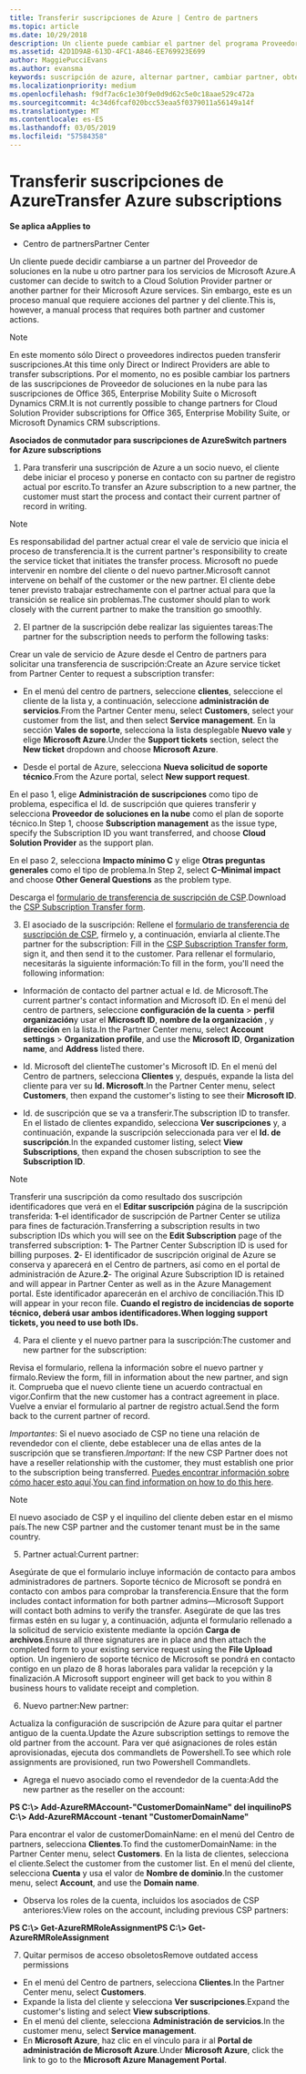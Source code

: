 ```yaml
---
title: Transferir suscripciones de Azure | Centro de partners
ms.topic: article
ms.date: 10/29/2018
description: Un cliente puede cambiar el partner del programa Proveedor de soluciones en la nube que se usará para los servicios de Microsoft Azure. Sin embargo, este es un proceso manual que requiere acciones de partners y clientes.
ms.assetid: 42D1D9AB-613D-4FC1-A846-EE769923E699
author: MaggiePucciEvans
ms.author: evansma
keywords: suscripción de azure, alternar partner, cambiar partner, obtener nuevo partner, otro partner
ms.localizationpriority: medium
ms.openlocfilehash: f9df7ac6c1e30f9e0d9d62c5e0c18aae529c472a
ms.sourcegitcommit: 4c34d6fcaf020bcc53eaa5f0379011a56149a14f
ms.translationtype: MT
ms.contentlocale: es-ES
ms.lasthandoff: 03/05/2019
ms.locfileid: "57584358"
---
```

# <a name="transfer-azure-subscriptions"></a><span data-ttu-id="445d5-105">Transferir suscripciones de Azure</span><span class="sxs-lookup"><span data-stu-id="445d5-105">Transfer Azure subscriptions</span></span> 

<span data-ttu-id="445d5-106">**Se aplica a**</span><span class="sxs-lookup"><span data-stu-id="445d5-106">**Applies to**</span></span>

-  <span data-ttu-id="445d5-107">Centro de partners</span><span class="sxs-lookup"><span data-stu-id="445d5-107">Partner Center</span></span>

<span data-ttu-id="445d5-108">Un cliente puede decidir cambiarse a un partner del Proveedor de soluciones en la nube u otro partner para los servicios de Microsoft Azure.</span><span class="sxs-lookup"><span data-stu-id="445d5-108">A customer can decide to switch to a Cloud Solution Provider partner or another partner for their Microsoft Azure services.</span></span> <span data-ttu-id="445d5-109">Sin embargo, este es un proceso manual que requiere acciones del partner y del cliente.</span><span class="sxs-lookup"><span data-stu-id="445d5-109">This is, however, a manual process that requires both partner and customer actions.</span></span>

>[!Note]  
><span data-ttu-id="445d5-110">En este momento sólo Direct o proveedores indirectos pueden transferir suscripciones.</span><span class="sxs-lookup"><span data-stu-id="445d5-110">At this time only Direct or Indirect Providers are able to transfer subscriptions.</span></span>
><span data-ttu-id="445d5-111">Por el momento, no es posible cambiar los partners de las suscripciones de Proveedor de soluciones en la nube para las suscripciones de Office 365, Enterprise Mobility Suite o Microsoft Dynamics CRM.</span><span class="sxs-lookup"><span data-stu-id="445d5-111">It is not currently possible to change partners for Cloud Solution Provider subscriptions for Office 365, Enterprise Mobility Suite, or Microsoft Dynamics CRM subscriptions.</span></span>



<span data-ttu-id="445d5-112">**Asociados de conmutador para suscripciones de Azure**</span><span class="sxs-lookup"><span data-stu-id="445d5-112">**Switch partners for Azure subscriptions**</span></span>

1. <span data-ttu-id="445d5-113">Para transferir una suscripción de Azure a un socio nuevo, el cliente debe iniciar el proceso y ponerse en contacto con su partner de registro actual por escrito.</span><span class="sxs-lookup"><span data-stu-id="445d5-113">To transfer an Azure subscription to a new partner, the customer must start the process and contact their current partner of record in writing.</span></span> 
>[!Note]
><span data-ttu-id="445d5-114">Es responsabilidad del partner actual crear el vale de servicio que inicia el proceso de transferencia.</span><span class="sxs-lookup"><span data-stu-id="445d5-114">It is the current partner's responsibility to create the service ticket that initiates the transfer process.</span></span> <span data-ttu-id="445d5-115">Microsoft no puede intervenir en nombre del cliente o del nuevo partner.</span><span class="sxs-lookup"><span data-stu-id="445d5-115">Microsoft cannot intervene on behalf of the customer or the new partner.</span></span> <span data-ttu-id="445d5-116">El cliente debe tener previsto trabajar estrechamente con el partner actual para que la transición se realice sin problemas.</span><span class="sxs-lookup"><span data-stu-id="445d5-116">The customer should plan to work closely with the current partner to make the transition go smoothly.</span></span>

2. <span data-ttu-id="445d5-117">El partner de la suscripción debe realizar las siguientes tareas:</span><span class="sxs-lookup"><span data-stu-id="445d5-117">The partner for the subscription needs to perform the following tasks:</span></span>

<span data-ttu-id="445d5-118">Crear un vale de servicio de Azure desde el Centro de partners para solicitar una transferencia de suscripción:</span><span class="sxs-lookup"><span data-stu-id="445d5-118">Create an Azure service ticket from Partner Center to request a subscription transfer:</span></span>
-   <span data-ttu-id="445d5-119">En el menú del centro de partners, seleccione **clientes**, seleccione el cliente de la lista y, a continuación, seleccione **administración de servicios**.</span><span class="sxs-lookup"><span data-stu-id="445d5-119">From the Partner Center menu, select **Customers**, select your customer from the list, and then select **Service management**.</span></span> <span data-ttu-id="445d5-120">En la sección **Vales de soporte**, selecciona la lista desplegable **Nuevo vale** y elige **Microsoft Azure**.</span><span class="sxs-lookup"><span data-stu-id="445d5-120">Under the **Support tickets** section, select the **New ticket** dropdown and choose **Microsoft Azure**.</span></span>

-   <span data-ttu-id="445d5-121">Desde el portal de Azure, selecciona **Nueva solicitud de soporte técnico**.</span><span class="sxs-lookup"><span data-stu-id="445d5-121">From the Azure portal, select **New support request**.</span></span>

<span data-ttu-id="445d5-122">En el paso 1, elige **Administración de suscripciones** como tipo de problema, especifica el Id. de suscripción que quieres transferir y selecciona **Proveedor de soluciones en la nube** como el plan de soporte técnico.</span><span class="sxs-lookup"><span data-stu-id="445d5-122">In Step 1, choose **Subscription management** as the issue type, specify the Subscription ID you want transferred, and choose **Cloud Solution Provider** as the support plan.</span></span>

<span data-ttu-id="445d5-123">En el paso 2, selecciona **Impacto mínimo C** y elige **Otras preguntas generales** como el tipo de problema.</span><span class="sxs-lookup"><span data-stu-id="445d5-123">In Step 2, select **C–Minimal impact** and choose **Other General Questions** as the problem type.</span></span>

<span data-ttu-id="445d5-124">Descarga el [formulario de transferencia de suscripción de CSP](https://assets.windowsphone.com/5222c408-e546-4e01-b72a-2ec7d4c43d57/CSP_Subscription_Transfer_Form_Azure_InvariantCulture_Default.zip).</span><span class="sxs-lookup"><span data-stu-id="445d5-124">Download the [CSP Subscription Transfer form](https://assets.windowsphone.com/5222c408-e546-4e01-b72a-2ec7d4c43d57/CSP_Subscription_Transfer_Form_Azure_InvariantCulture_Default.zip).</span></span>

3. <span data-ttu-id="445d5-125">El asociado de la suscripción: Rellene el [formulario de transferencia de suscripción de CSP](https://assets.windowsphone.com/5222c408-e546-4e01-b72a-2ec7d4c43d57/CSP_Subscription_Transfer_Form_Azure_InvariantCulture_Default.zip), fírmelo y, a continuación, enviarla al cliente.</span><span class="sxs-lookup"><span data-stu-id="445d5-125">The partner for the subscription: Fill in the [CSP Subscription Transfer form](https://assets.windowsphone.com/5222c408-e546-4e01-b72a-2ec7d4c43d57/CSP_Subscription_Transfer_Form_Azure_InvariantCulture_Default.zip), sign it, and then send it to the customer.</span></span> <span data-ttu-id="445d5-126">Para rellenar el formulario, necesitarás la siguiente información:</span><span class="sxs-lookup"><span data-stu-id="445d5-126">To fill in the form, you'll need the following information:</span></span>

- <span data-ttu-id="445d5-127">Información de contacto del partner actual e Id. de Microsoft.</span><span class="sxs-lookup"><span data-stu-id="445d5-127">The current partner's contact information and Microsoft ID.</span></span> <span data-ttu-id="445d5-128">En el menú del centro de partners, seleccione **configuración de la cuenta** &gt; **perfil organización**y usar el **Microsoft ID**, **nombre de la organización** , y **dirección** en la lista.</span><span class="sxs-lookup"><span data-stu-id="445d5-128">In the Partner Center menu, select **Account settings** &gt; **Organization profile**, and use the **Microsoft ID**, **Organization name**, and **Address** listed there.</span></span>

- <span data-ttu-id="445d5-129">Id. Microsoft del cliente</span><span class="sxs-lookup"><span data-stu-id="445d5-129">The customer's Microsoft ID.</span></span> <span data-ttu-id="445d5-130">En el menú del Centro de partners, selecciona **Clientes** y, después, expande la lista del cliente para ver su **Id. Microsoft**.</span><span class="sxs-lookup"><span data-stu-id="445d5-130">In the Partner Center menu, select **Customers**, then expand the customer's listing to see their **Microsoft ID**.</span></span>

- <span data-ttu-id="445d5-131">Id. de suscripción que se va a transferir.</span><span class="sxs-lookup"><span data-stu-id="445d5-131">The subscription ID to transfer.</span></span> <span data-ttu-id="445d5-132">En el listado de clientes expandido, selecciona **Ver suscripciones** y, a continuación, expande la suscripción seleccionada para ver el **Id. de suscripción**.</span><span class="sxs-lookup"><span data-stu-id="445d5-132">In the expanded customer listing, select **View Subscriptions**, then expand the chosen subscription to see the **Subscription ID**.</span></span>

>[!Note]
><span data-ttu-id="445d5-133">Transferir una suscripción da como resultado dos suscripción identificadores que verá en el **Editar suscripción** página de la suscripción transferida: **1**-el identificador de suscripción de Partner Center se utiliza para fines de facturación.</span><span class="sxs-lookup"><span data-stu-id="445d5-133">Transferring a subscription results in two subscription IDs which you will see on the **Edit Subscription** page of the transferred subscription: **1**- The Partner Center Subscription ID is used for billing purposes.</span></span> 
<span data-ttu-id="445d5-134">**2**- El identificador de suscripción original de Azure se conserva y aparecerá en el Centro de partners, así como en el portal de administración de Azure.</span><span class="sxs-lookup"><span data-stu-id="445d5-134">**2**-  The original Azure Subscription ID is retained and will appear in Partner Center as well as in the Azure Management portal.</span></span> <span data-ttu-id="445d5-135">Este identificador aparecerán en el archivo de conciliación.</span><span class="sxs-lookup"><span data-stu-id="445d5-135">This ID will appear in your recon file.</span></span>  <span data-ttu-id="445d5-136">**Cuando el registro de incidencias de soporte técnico, deberá usar ambos identificadores.**</span><span class="sxs-lookup"><span data-stu-id="445d5-136">**When logging support tickets, you need to use both IDs.**</span></span>

4. <span data-ttu-id="445d5-137">Para el cliente y el nuevo partner para la suscripción:</span><span class="sxs-lookup"><span data-stu-id="445d5-137">The customer and new partner for the subscription:</span></span>

<span data-ttu-id="445d5-138">Revisa el formulario, rellena la información sobre el nuevo partner y fírmalo.</span><span class="sxs-lookup"><span data-stu-id="445d5-138">Review the form, fill in information about the new partner, and sign it.</span></span> <span data-ttu-id="445d5-139">Comprueba que el nuevo cliente tiene un acuerdo contractual en vigor.</span><span class="sxs-lookup"><span data-stu-id="445d5-139">Confirm that the new customer has a contract agreement in place.</span></span> <span data-ttu-id="445d5-140">Vuelve a enviar el formulario al partner de registro actual.</span><span class="sxs-lookup"><span data-stu-id="445d5-140">Send the form back to the current partner of record.</span></span>

<span data-ttu-id="445d5-141">*Importantes*: Si el nuevo asociado de CSP no tiene una relación de revendedor con el cliente, debe establecer una de ellas antes de la suscripción que se transfieren.</span><span class="sxs-lookup"><span data-stu-id="445d5-141">*Important*: If the new CSP Partner does not have a reseller relationship with the customer, they must establish one prior to the subscription being transferred.</span></span> <span data-ttu-id="445d5-142">[Puedes encontrar información sobre cómo hacer esto aquí](request-a-relationship-with-a-customer.md).</span><span class="sxs-lookup"><span data-stu-id="445d5-142">[You can find information on how to do this here](request-a-relationship-with-a-customer.md).</span></span>

>[!Note]
><span data-ttu-id="445d5-143">El nuevo asociado de CSP y el inquilino del cliente deben estar en el mismo país.</span><span class="sxs-lookup"><span data-stu-id="445d5-143">The new CSP partner and the customer tenant must be in the same country.</span></span> 

5. <span data-ttu-id="445d5-144">Partner actual:</span><span class="sxs-lookup"><span data-stu-id="445d5-144">Current partner:</span></span>

<span data-ttu-id="445d5-145">Asegúrate de que el formulario incluye información de contacto para ambos administradores de partners. Soporte técnico de Microsoft se pondrá en contacto con ambos para comprobar la transferencia.</span><span class="sxs-lookup"><span data-stu-id="445d5-145">Ensure that the form includes contact information for both partner admins—Microsoft Support will contact both admins to verify the transfer.</span></span> <span data-ttu-id="445d5-146">Asegúrate de que las tres firmas estén en su lugar y, a continuación, adjunta el formulario rellenado a la solicitud de servicio existente mediante la opción **Carga de archivos**.</span><span class="sxs-lookup"><span data-stu-id="445d5-146">Ensure all three signatures are in place and then attach the completed form to your existing service request using the **File Upload** option.</span></span> <span data-ttu-id="445d5-147">Un ingeniero de soporte técnico de Microsoft se pondrá en contacto contigo en un plazo de 8 horas laborales para validar la recepción y la finalización.</span><span class="sxs-lookup"><span data-stu-id="445d5-147">A Microsoft support engineer will get back to you within 8 business hours to validate receipt and completion.</span></span>

6. <span data-ttu-id="445d5-148">Nuevo partner:</span><span class="sxs-lookup"><span data-stu-id="445d5-148">New partner:</span></span>

<span data-ttu-id="445d5-149">Actualiza la configuración de suscripción de Azure para quitar el partner antiguo de la cuenta.</span><span class="sxs-lookup"><span data-stu-id="445d5-149">Update the Azure subscription settings to remove the old partner from the account.</span></span> <span data-ttu-id="445d5-150">Para ver qué asignaciones de roles están aprovisionadas, ejecuta dos commandlets de Powershell.</span><span class="sxs-lookup"><span data-stu-id="445d5-150">To see which role assignments are provisioned, run two Powershell Commandlets.</span></span>

-   <span data-ttu-id="445d5-151">Agrega el nuevo asociado como el revendedor de la cuenta:</span><span class="sxs-lookup"><span data-stu-id="445d5-151">Add the new partner as the reseller on the account:</span></span>

<span data-ttu-id="445d5-152">**PS C:\\&gt; Add-AzureRMAccount-"CustomerDomainName" del inquilino**</span><span class="sxs-lookup"><span data-stu-id="445d5-152">**PS C:\\&gt; Add-AzureRMAccount -tenant "CustomerDomainName"**</span></span>

<span data-ttu-id="445d5-153">Para encontrar el valor de customerDomainName: en el menú del Centro de partners, selecciona **Clientes**.</span><span class="sxs-lookup"><span data-stu-id="445d5-153">To find the customerDomainName: in the Partner Center menu, select **Customers**.</span></span> <span data-ttu-id="445d5-154">En la lista de clientes, selecciona el cliente.</span><span class="sxs-lookup"><span data-stu-id="445d5-154">Select the customer from the customer list.</span></span> <span data-ttu-id="445d5-155">En el menú del cliente, selecciona **Cuenta** y usa el valor de **Nombre de dominio**.</span><span class="sxs-lookup"><span data-stu-id="445d5-155">In the customer menu, select **Account**, and use the **Domain name**.</span></span>

-   <span data-ttu-id="445d5-156">Observa los roles de la cuenta, incluidos los asociados de CSP anteriores:</span><span class="sxs-lookup"><span data-stu-id="445d5-156">View roles on the account, including previous CSP partners:</span></span>

<span data-ttu-id="445d5-157">**PS C:\\&gt; Get-AzureRMRoleAssignment**</span><span class="sxs-lookup"><span data-stu-id="445d5-157">**PS C:\\&gt; Get-AzureRMRoleAssignment**</span></span>

7. <span data-ttu-id="445d5-158">Quitar permisos de acceso obsoletos</span><span class="sxs-lookup"><span data-stu-id="445d5-158">Remove outdated access permissions</span></span>

-  <span data-ttu-id="445d5-159">En el menú del Centro de partners, selecciona **Clientes**.</span><span class="sxs-lookup"><span data-stu-id="445d5-159">In the Partner Center menu, select **Customers**.</span></span> 
-  <span data-ttu-id="445d5-160">Expande la lista del cliente y selecciona **Ver suscripciones**.</span><span class="sxs-lookup"><span data-stu-id="445d5-160">Expand the customer's listing and select **View subscriptions**.</span></span> 
-  <span data-ttu-id="445d5-161">En el menú del cliente, selecciona **Administración de servicios**.</span><span class="sxs-lookup"><span data-stu-id="445d5-161">In the customer menu, select **Service management**.</span></span> 
-  <span data-ttu-id="445d5-162">En **Microsoft Azure**, haz clic en el vínculo para ir al **Portal de administración de Microsoft Azure**.</span><span class="sxs-lookup"><span data-stu-id="445d5-162">Under **Microsoft Azure**, click the link to go to the **Microsoft Azure Management Portal**.</span></span>

 

 



